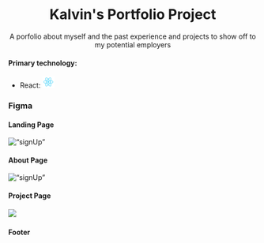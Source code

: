 <div align="center">

# Kalvin's Portfolio Project

A porfolio about myself and the past experience and projects to show off to my potential employers

</div>

#### Primary technology:

-   React: <img align="auto" alt="React" width="5%" src="https://raw.githubusercontent.com/github/explore/80688e429a7d4ef2fca1e82350fe8e3517d3494d/topics/react/react.png" />

### Figma

#### Landing Page

<img src="https://i.imgur.com/stOu3Tj.jpg" alt=“signUp” width="90%">

#### About Page

<img src="https://i.imgur.com/UW4tGjr.jpg" alt=“signUp” width="90%">

#### Project Page

<img src="https://i.imgur.com/CogevPu.jpg">

#### Footer
